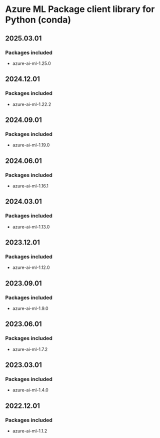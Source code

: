 # Azure ML Package client library for Python (conda)

## 2025.03.01

### Packages included

- azure-ai-ml-1.25.0

## 2024.12.01

### Packages included

- azure-ai-ml-1.22.2

## 2024.09.01

### Packages included

- azure-ai-ml-1.19.0

## 2024.06.01

### Packages included

- azure-ai-ml-1.16.1

## 2024.03.01

### Packages included

- azure-ai-ml-1.13.0

## 2023.12.01

### Packages included

- azure-ai-ml-1.12.0

## 2023.09.01

### Packages included

- azure-ai-ml-1.9.0

## 2023.06.01

### Packages included

- azure-ai-ml-1.7.2

## 2023.03.01

### Packages included

- azure-ai-ml-1.4.0

## 2022.12.01

### Packages included

- azure-ai-ml-1.1.2
